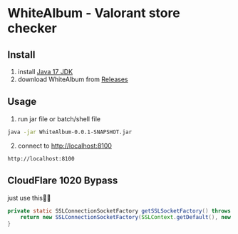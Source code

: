 # WhiteAlbum - Valorant store checker

## Install
1. install [Java 17 JDK](https://www.oracle.com/java/technologies/javase/jdk17-archive-downloads.html)
2. download WhiteAlbum from [Releases](https://github.com/lecterkn/WhiteAlbum/releases)

## Usage
1. run jar file or batch/shell file

```sh
java -jar WhiteAlbum-0.0.1-SNAPSHOT.jar
```

2. connect to [http://localhost:8100](http://localhost:8100)

```
http://localhost:8100
```
   
## CloudFlare 1020 Bypass
just use this🧑‍🦯

```java
private static SSLConnectionSocketFactory getSSLSocketFactory() throws NoSuchAlgorithmException {
    return new SSLConnectionSocketFactory(SSLContext.getDefault(), new String[]{"TLSv1", "TLSv1.1", "TLSv1.2", "TLSv1.3"}, new String[]{"TLS_CHACHA20_POLY1305_SHA256", "TLS_AES_128_GCM_SHA256", "TLS_AES_256_GCM_SHA384"}, new DefaultHostnameVerifier());
}
```